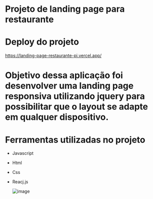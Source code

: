 # Projeto de landing page para restaurante

# Deploy do projeto
https://landing-page-restaurante-pi.vercel.app/

# Objetivo dessa aplicação foi desenvolver uma landing page responsiva utilizando jquery para possibilitar que o layout se adapte em qualquer dispositivo.

# Ferramentas utilizadas no projeto

* Javascript
* Html
* Css
* Reacj.js

  ![image](https://github.com/luizmarcelolm/Landing_Page_Restaurante/assets/109484017/30f14819-00b9-4bd9-b5f8-07697d2196b3)
